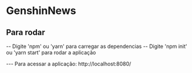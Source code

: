 # GenshinNews


## Para rodar

-- Digite 'npm' ou 'yarn' para carregar as dependencias
--  Digite 'npm init' ou 'yarn start' para rodar a aplicação

--- Para acessar a aplicação: http://localhost:8080/